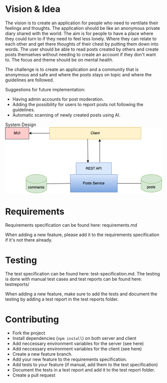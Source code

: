 # Vision & Idea

The vision is to create an application for people who need to ventilate their feelings and thoughts. The application should be like an anonymous private diary shared with the world. The aim is for people to have a place where they could turn to if they need to feel less lonely. Where they can relate to each other and get there thoughts of their chest by putting them down into words. The user should be able to read posts created by others and create posts themselves without needing to create an account if they don't want to. The focus and theme should be on mental health.

The challenge is to create an application and a community that is anonymous and safe and where the posts stays on topic and where the guidelines are followed.

Suggestions for future implementation:
- Having admin accounts for post moderation.
- Adding the possibility for users to report posts not following the guidelines.
- Automatic scanning of newly created posts using AI.

System Design
![System Design](images/system-design.png)

# Requirements

Requirements specification can be found here: requirements.md

When adding a new feature, please add it to the requirements specification if it's not there already.

# Testing

The test specification can be found here: test-specification.md.
The testing is done with manual test cases and test reports can be found here: testreports/

When adding a new feature, make sure to add the tests and document the testing by adding a test report in the test reports folder.

# Contributing

- Fork the project
- Install dependencies (`npm install`) on both server and client
- Add neccessary environment variables for the server (see here)
- Add neccessary environment variables for the client (see here)
- Create a new feature branch.
- Add your new feature to the requirements specification.
- Add tests to your feature (if manual, add them to the test specification)
- Document the tests in a test report and add it to the test report folder.
- Create a pull request
